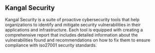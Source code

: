 ## Kangal Security

Kangal Security is a suite of proactive cybersecurity tools that help organizations to identify and mitigate security vulnerabilities in their applications and infrastructure. Each tool is equipped with creating a comprehensive report that includes detailed information about the vulnerabilities found and recommendations on how to fix them to ensure compliance with iso27001 security standards.


